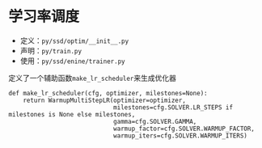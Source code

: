 
# 学习率调度

* 定义：`py/ssd/optim/__init__.py`
* 声明：`py/train.py`
* 使用：`py/ssd/enine/trainer.py`

定义了一个辅助函数`make_lr_scheduler`来生成优化器

```
def make_lr_scheduler(cfg, optimizer, milestones=None):
    return WarmupMultiStepLR(optimizer=optimizer,
                             milestones=cfg.SOLVER.LR_STEPS if milestones is None else milestones,
                             gamma=cfg.SOLVER.GAMMA,
                             warmup_factor=cfg.SOLVER.WARMUP_FACTOR,
                             warmup_iters=cfg.SOLVER.WARMUP_ITERS)
```